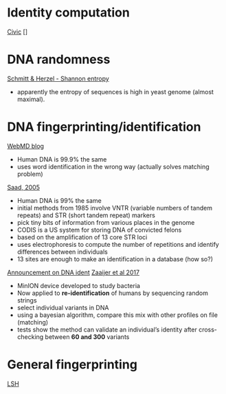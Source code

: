 # Identity computation

[Civic](https://www.civic.com/)
[]

# DNA randomness

[Schmitt & Herzel - Shannon entropy](https://www.researchgate.net/publication/13883592_Estimating_the_Entropy_of_DNA_Sequences)

- apparently the entropy of sequences is high in yeast genome (almost maximal).


# DNA fingerprinting/identification

[WebMD blog](https://www.webmd.com/a-to-z-guides/dna-fingerprinting-overview)
- Human DNA is 99.9% the same
- uses word identification in the wrong way (actually solves matching problem)


[Saad, 2005](https://www.ncbi.nlm.nih.gov/pmc/articles/PMC1200713/)
- Human DNA is 99% the same
- initial methods from 1985 involve VNTR (variable numbers of tandem repeats) and STR (short tandem repeat) markers
- pick tiny bits of information from various places in the genome
- CODIS is a US system for storing DNA of convicted felons
- based on the amplification of 13 core STR loci
- uses electrophoresis to compute the number of repetitions and identify differences between individuals
- 13 sites are enough to make an identification in a database (how so?)

[Announcement on DNA ident](https://news.columbia.edu/news/new-software-can-verify-someones-identity-their-dna-minutes) [Zaaijer et al 2017](https://elifesciences.org/articles/27798)

- MinION device developed to study bacteria
- Now applied to **re-identification** of humans by sequencing random strings
- select individual variants in DNA
- using a bayesian algorithm, compare this mix with other profiles on file (matching)
- tests show the method can validate an individual’s identity after cross-checking between **60 and 300** variants

# General fingerprinting

[LSH](https://en.wikipedia.org/wiki/Locality-sensitive_hashing)